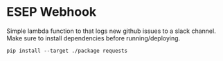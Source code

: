 # ESEP Webhook

Simple lambda function to that logs new github issues to a slack channel.
Make sure to install dependencies before running/deploying.
```
pip install --target ./package requests
```